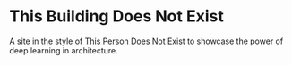 # This Building Does Not Exist
A site in the style of [This Person Does Not Exist](https://thispersondoesnotexist.com) to showcase the power of deep learning in architecture.
